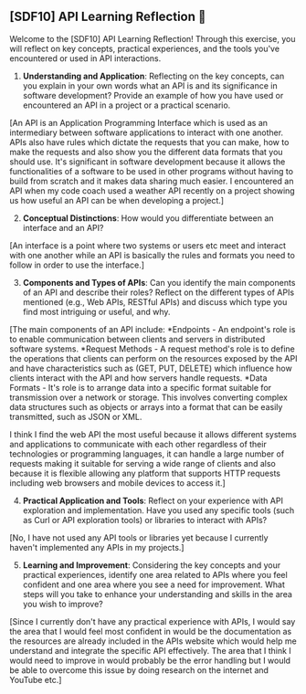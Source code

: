 ## [SDF10] API Learning Reflection 🧠

Welcome to the [SDF10] API Learning Reflection! Through this exercise, you will reflect on key concepts, practical experiences, and the tools you've encountered or used in API interactions.

1. **Understanding and Application**: Reflecting on the key concepts, can you explain in your own words what an API is and its significance in software development? Provide an example of how you have used or encountered an API in a project or a practical scenario.

[An API is an Application Programming Interface which is used as an intermediary between software applications to interact with one another. APIs also have rules which dictate the requests that you can make, how to make the requests and also show you the different data formats that you should use. It's significant in software development because it allows the functionalities of a software to be used in other programs without having to build from scratch and it makes data sharing much easier. I encountered an API when my code coach used a weather API recently on a project showing us how useful an API can be when developing a project.]

2. **Conceptual Distinctions**: How would you differentiate between an interface and an API? 

[An interface is a point where two systems or users etc meet and interact with one another while an API is basically the rules and formats you need to follow in order to use the interface.]

3. **Components and Types of APIs**: Can you identify the main components of an API and describe their roles? Reflect on the different types of APIs mentioned (e.g., Web APIs, RESTful APIs) and discuss which type you find most intriguing or useful, and why.

[The main components of an API include:
*Endpoints - An endpoint's role is to enable communication between clients and servers in distributed software systems.
*Request Methods - A request method's role is to define the operations that clients can perform on the resources exposed by the API and have characteristics such as (GET, PUT, DELETE) which influence how clients interact with the API and how servers handle requests.
*Data Formats - It's role is to arrange data into a specific format suitable for transmission over a network or storage. This involves converting complex data structures such as objects or arrays into a format that can be easily transmitted, such as JSON or XML.

I think I find the web API the most useful because it allows different systems and applications to communicate with each other regardless of their technologies or programming languages, it can handle a large number of requests making it suitable for serving a wide range of clients and also because it is flexible allowing any platform that supports HTTP requests including web browsers and mobile devices to access it.]


4. **Practical Application and Tools**: Reflect on your experience with API exploration and implementation. Have you used any specific tools (such as Curl or API exploration tools) or libraries to interact with APIs? 

[No, I have not used any API tools or libraries yet because I currently haven't implemented any APIs in my projects.] 

5. **Learning and Improvement**: Considering the key concepts and your practical experiences, identify one area related to APIs where you feel confident and one area where you see a need for improvement. What steps will you take to enhance your understanding and skills in the area you wish to improve?

[Since I currently don't have any practical experience with APIs, I would say the area that I would feel most confident in would be the documentation as the resources are already included in the APIs website which would help me understand and integrate the specific API effectively. The area that I think I would need to improve in would probably be the error handling but I would be able to overcome this issue by doing research on the internet and YouTube etc.]
